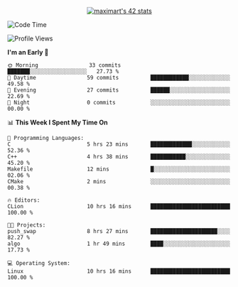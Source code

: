 <p align="center">
<a href="https://github.com/oakoudad/badge42"><img src="https://badge.mediaplus.ma/greenbinary/maximart?1337Badge=off&UM6P=off" alt="maximart's 42 stats" /></a>
</p>

<!--START_SECTION:waka-->
![Code Time](http://img.shields.io/badge/Code%20Time-32%20hrs%2013%20mins-blue)

![Profile Views](http://img.shields.io/badge/Profile%20Views-26-blue)

**I'm an Early 🐤** 

```text
🌞 Morning                33 commits          ███████░░░░░░░░░░░░░░░░░░   27.73 % 
🌆 Daytime                59 commits          ████████████░░░░░░░░░░░░░   49.58 % 
🌃 Evening                27 commits          ██████░░░░░░░░░░░░░░░░░░░   22.69 % 
🌙 Night                  0 commits           ░░░░░░░░░░░░░░░░░░░░░░░░░   00.00 % 
```


📊 **This Week I Spent My Time On** 

```text
💬 Programming Languages: 
C                        5 hrs 23 mins       █████████████░░░░░░░░░░░░   52.36 % 
C++                      4 hrs 38 mins       ███████████░░░░░░░░░░░░░░   45.20 % 
Makefile                 12 mins             █░░░░░░░░░░░░░░░░░░░░░░░░   02.06 % 
CMake                    2 mins              ░░░░░░░░░░░░░░░░░░░░░░░░░   00.38 % 

🔥 Editors: 
CLion                    10 hrs 16 mins      █████████████████████████   100.00 % 

🐱‍💻 Projects: 
push_swap                8 hrs 27 mins       █████████████████████░░░░   82.27 % 
algo                     1 hr 49 mins        ████░░░░░░░░░░░░░░░░░░░░░   17.73 % 

💻 Operating System: 
Linux                    10 hrs 16 mins      █████████████████████████   100.00 % 
```


<!--END_SECTION:waka-->
